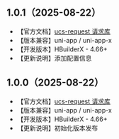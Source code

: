 ## 1.0.1（2025-08-22）
- 【官方文档】[ucs-request 请求库](https://ucs.cloudsimpler.com/library/ucs-request)
- 【版本兼容】uni-app / uni-app-x
- 【开发版本】HBuilderX - 4.66+
- 【更新说明】添加配置信息
## 1.0.0（2025-08-22）
- 【官方文档】[ucs-request 请求库](https://ucs.cloudsimpler.com/library/ucs-request)
- 【版本兼容】uni-app / uni-app-x
- 【开发版本】HBuilderX - 4.66+
- 【更新说明】初始化版本发布
